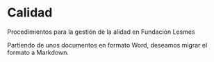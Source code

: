 # Calidad
Procedimientos para la gestión de la alidad en Fundación Lesmes

Partiendo de unos documentos en formato Word, deseamos migrar el formato a Markdown.
